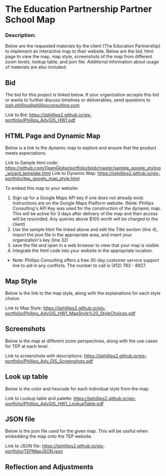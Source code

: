 # The Education Partnership Partner School Map

### Description: 
Below are the requested materials by the client (The Education Partnership) to implement an interactive map to their website. Below are the bid, html page to view the map, map style, screenshots of the map from different zoom levels, lookup table, and json file. Additional information about usage of materials are also included.

## Bid
The bid for this project is linked below. If your organization accepts this bid or wants to further discuss timelines or deliverables, send questions to josh.phillips@phillipsconsulting.com

Link to Bid: https://jjphillips2.github.io/gis-portfolio/Phillips_AdvGIS_HW1.pdf

## HTML Page and Dynamic Map
Below is a link to the dynamic map to explore and ensure that the product meets expectations.

Link to Sample html code: https://github.com/OpenGlobe/portfolio/blob/master/sample_google_styling_wizard_template.html
Link to Dynamic Map: https://jjphillips2.github.io/gis-portfolio/tep_google_map_style.html

To embed this map to your website:
1. Sign up for a Google Maps API key if one does not already exist. Instructions are on the Google Maps Platform website. (Note: Phillips Consulting's API Key was used for the construction of the dynamic map. This will be active for 3 days after delivery of the map and then access will be rescinded. Any queries above $100 worth will be charged to the client)
2. Use the sample html file linked above and edit the Title section (line 4), import the json file in the appropriate area, and insert your organization's key (line 32)
3. save the file and open in a web browser to view that your map is visible
4. Integrate the html code into your website in the appropriate location.

* Note: Phillips Consulting offers a free 30-day customer service support line to aid in any conflicts. The number to call is (412) 783 - 8927.

## Map Style
Below is the link to the map style, along with the explanations for each style choice.

Link to Map Style: https://jjphillips2.github.io/gis-portfolio/Phillips_AdvGIS_HW1_MapStyle%20_StyleChoices.pdf

## Screenshots
Below is the map at different zoom perspectives, along with the use cases for TEP at each level.

Link to screenshots with descriptions: https://jjphillips2.github.io/gis-portfolio/Phillips_Adv_GIS_Screenshots.pdf

## Look up table
Below is the color and hexcode for each individual style from the map. 

Link to Lookup table and palette: https://jjphillips2.github.io/gis-portfolio/Phillips_AdvGIS_HW1_LookupTable.pdf

## JSON file
Below is the json file used for the given map. This will be useful when embedding the map onto the TEP website.

Link to JSON file: https://jjphillips2.github.io/gis-portfolio/TEPMapJSON.json

## Reflection and Adjustments

